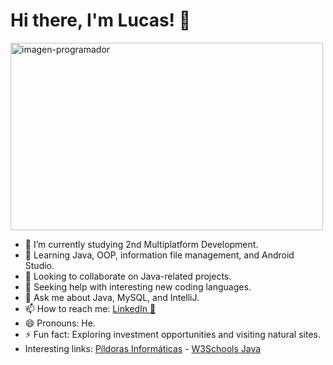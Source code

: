 # Hi there, I'm Lucas! 👋

<img src="https://github.com/user-attachments/assets/a22c2f45-c686-4226-812f-9a9e96857f6f" alt="imagen-programador" width="500" height="300" />

- 🔭 I’m currently studying 2nd Multiplatform Development.
- 🌱 Learning Java, OOP, information file management, and Android Studio.
- 👯 Looking to collaborate on Java-related projects.
- 🤔 Seeking help with interesting new coding languages.
- 💬 Ask me about Java, MySQL, and IntelliJ.
- 📫 How to reach me: [LinkedIn 🔗](https://www.linkedin.com/in/lucasbmolina/)
- 😄 Pronouns: He.
- ⚡ Fun fact: Exploring investment opportunities and visiting natural sites.
- Interesting links: [Píldoras Informáticas](https://www.youtube.com/@pildorasinformaticas?app=desktop) - [W3Schools Java](https://www.w3schools.com/java/default.asp)
